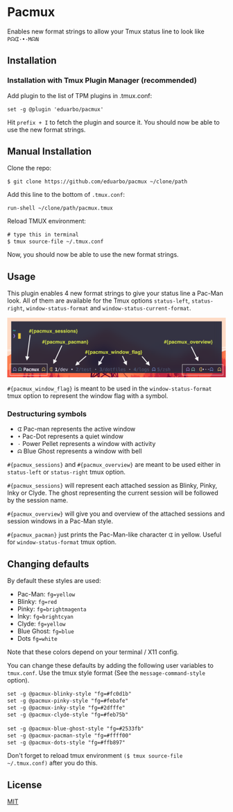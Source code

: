 # Pacmux

Enables new format strings to allow your Tmux status line to look like `Pᗣᗧ·•·MᗣN`
 

## Installation
### Installation with Tmux Plugin Manager (recommended)

Add plugin to the list of TPM plugins in .tmux.conf:

    set -g @plugin 'eduarbo/pacmux'

Hit `prefix + I` to fetch the plugin and source it.  You should now be able to
use the new format strings.


## Manual Installation

Clone the repo:

    $ git clone https://github.com/eduarbo/pacmux ~/clone/path

Add this line to the bottom of `.tmux.conf`:

    run-shell ~/clone/path/pacmux.tmux

Reload TMUX environment:

    # type this in terminal
    $ tmux source-file ~/.tmux.conf

Now, you should now be able to use the new format strings.


## Usage

This plugin enables 4 new format strings to give your status line a Pac-Man look.
All of them are available for the Tmux options `status-left`, `status-right`,
`window-status-format` and `window-status-current-format`.

<img src="screenshot.png" alt="Destructuring Pacmux" width="666" />

`#{pacmux_window_flag}` is meant to be used in the `window-status-format` tmux option
to represent the window flag with a symbol.

### Destructuring symbols
- `ᗧ` Pac-man represents the active window
- `•` Pac-Dot represents a quiet window
- `·` Power Pellet represents a window with activity
- `ᗣ` Blue Ghost represents a window with bell

`#{pacmux_sessions}` and `#{pacmux_overview}` are meant to be used either in
`status-left` or `status-right` tmux option.

`#{pacmux_sessions}` will represent each attached session as Blinky, Pinky, Inky
or Clyde. The ghost representing the current session will be followed by the
session name.

`#{pacmux_overview}` will give you and overview of the attached sessions and
session windows in a Pac-Man style.

`#{pacmux_pacman}` just prints the Pac-Man-like character `ᗧ` in yellow. Useful
for `window-status-format` tmux option.


## Changing defaults

By default these styles are used:

- Pac-Man: `fg=yellow`
- Blinky: `fg=red`
- Pinky: `fg=brightmagenta`
- Inky: `fg=brightcyan`
- Clyde: `fg=yellow`
- Blue Ghost: `fg=blue`
- Dots `fg=white`

Note that these colors depend on your terminal / X11 config.

You can change these defaults by adding the following user variables to
`tmux.conf`. Use the tmux style format (See the `message-command-style` option).

    set -g @pacmux-blinky-style "fg=#fc0d1b"
    set -g @pacmux-pinky-style "fg=#febafe"
    set -g @pacmux-inky-style "fg=#2dfffe"
    set -g @pacmux-clyde-style "fg=#feb75b"

    set -g @pacmux-blue-ghost-style "fg=#2533fb"
    set -g @pacmux-pacman-style "fg=#ffff00"
    set -g @pacmux-dots-style "fg=#ffb897"

Don't forget to reload tmux environment `($ tmux source-file ~/.tmux.conf)` after
you do this.
 

## License

[MIT](LICENSE.md)
